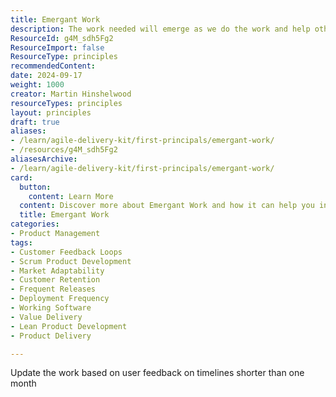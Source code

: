 ```yaml
---
title: Emergant Work
description: The work needed will emerge as we do the work and help others do it
ResourceId: g4M_sdh5Fg2
ResourceImport: false
ResourceType: principles
recommendedContent: 
date: 2024-09-17
weight: 1000
creator: Martin Hinshelwood
resourceTypes: principles
layout: principles
draft: true
aliases:
- /learn/agile-delivery-kit/first-principals/emergant-work/
- /resources/g4M_sdh5Fg2
aliasesArchive:
- /learn/agile-delivery-kit/first-principals/emergant-work/
card:
  button:
    content: Learn More
  content: Discover more about Emergant Work and how it can help you in your Agile journey!
  title: Emergant Work
categories:
- Product Management
tags:
- Customer Feedback Loops
- Scrum Product Development
- Market Adaptability
- Customer Retention
- Frequent Releases
- Deployment Frequency
- Working Software
- Value Delivery
- Lean Product Development
- Product Delivery

---
```

Update the work based on user feedback on timelines shorter than one month
